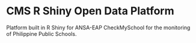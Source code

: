 # CMS R Shiny Open Data Platform
Platform built in R Shiny for ANSA-EAP CheckMySchool for the monitoring of Philippine Public Schools.

